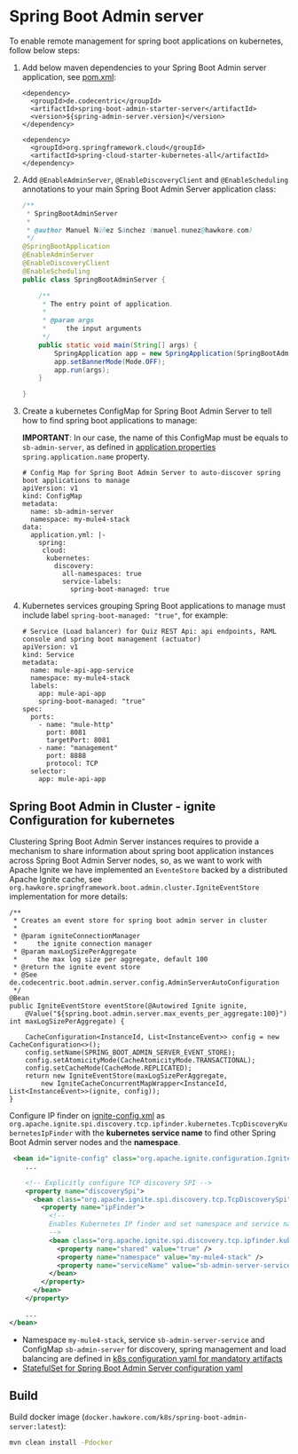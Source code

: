 # Spring Boot Admin server

To enable remote management for spring boot applications on kubernetes, follow below steps:

1. Add below maven dependencies to your Spring Boot Admin server application, see [pom.xml](pom.xml):
    ```
    <dependency>
      <groupId>de.codecentric</groupId>
      <artifactId>spring-boot-admin-starter-server</artifactId>
      <version>${spring-admin-server.version}</version>
    </dependency>
   
    <dependency>
      <groupId>org.springframework.cloud</groupId>
      <artifactId>spring-cloud-starter-kubernetes-all</artifactId>
    </dependency>
    ``` 

2. Add `@EnableAdminServer`, `@EnableDiscoveryClient` and `@EnableScheduling` annotations
to your main Spring Boot Admin Server application class:

    ``` java
    /**
     * SpringBootAdminServer
     *
     * @author Manuel Núñez Sánchez (manuel.nunez@hawkore.com)
     */
    @SpringBootApplication
    @EnableAdminServer
    @EnableDiscoveryClient
    @EnableScheduling
    public class SpringBootAdminServer {
    
        /**
         * The entry point of application.
         *
         * @param args
         *     the input arguments
         */
        public static void main(String[] args) {
            SpringApplication app = new SpringApplication(SpringBootAdminServer.class);
            app.setBannerMode(Mode.OFF);
            app.run(args);
        }
    
    }
    ```
   
3. Create a kubernetes ConfigMap for Spring Boot Admin Server to tell how to find spring boot applications to manage:

    **IMPORTANT**: In our case, the name of this ConfigMap must be equals to `sb-admin-server`, as defined in [application.properties](src/main/resources/application.properties) `spring.application.name` property.

    ```
    # Config Map for Spring Boot Admin Server to auto-discover spring boot applications to manage
    apiVersion: v1
    kind: ConfigMap
    metadata:
      name: sb-admin-server
      namespace: my-mule4-stack
    data:
      application.yml: |-
        spring:
         cloud:
          kubernetes:
            discovery:
              all-namespaces: true
              service-labels:
                spring-boot-managed: true
    ```

4. Kubernetes services grouping Spring Boot applications to manage must include label `spring-boot-managed: "true"`, for example:

    ```
    # Service (Load balancer) for Quiz REST Api: api endpoints, RAML console and spring boot management (actuator)
    apiVersion: v1
    kind: Service
    metadata:
      name: mule-api-app-service
      namespace: my-mule4-stack
      labels:
        app: mule-api-app
        spring-boot-managed: "true"
    spec:
      ports:
        - name: "mule-http"
          port: 8081
          targetPort: 8081
        - name: "management"
          port: 8888
          protocol: TCP
      selector:
        app: mule-api-app
    ```

## Spring Boot Admin in Cluster - ignite Configuration for kubernetes

Clustering Spring Boot Admin Server instances requires to provide a mechanism to share information about spring boot application instances across Spring Boot Admin Server nodes,
so, as we want to work with Apache Ignite we have implemented an `EventeStore` backed by a distributed Apache Ignite cache, see `org.hawkore.springframework.boot.admin.cluster.IgniteEventStore` implementation for more details:

```
/**
 * Creates an event store for spring boot admin server in cluster
 *
 * @param igniteConnectionManager
 *     the ignite connection manager
 * @param maxLogSizePerAggregate
 *     the max log size per aggregate, default 100
 * @return the ignite event store
 * @See de.codecentric.boot.admin.server.config.AdminServerAutoConfiguration
 */
@Bean
public IgniteEventStore eventStore(@Autowired Ignite ignite,
    @Value("${spring.boot.admin.server.max_events_per_aggregate:100}") int maxLogSizePerAggregate) {

    CacheConfiguration<InstanceId, List<InstanceEvent>> config = new CacheConfiguration<>();
    config.setName(SPRING_BOOT_ADMIN_SERVER_EVENT_STORE);
    config.setAtomicityMode(CacheAtomicityMode.TRANSACTIONAL);
    config.setCacheMode(CacheMode.REPLICATED);
    return new IgniteEventStore(maxLogSizePerAggregate,
        new IgniteCacheConcurrentMapWrapper<InstanceId, List<InstanceEvent>>(ignite, config));
}
```

Configure IP finder on [ignite-config.xml](src/main/resources/ignite-config.xml) as `org.apache.ignite.spi.discovery.tcp.ipfinder.kubernetes.TcpDiscoveryKubernetesIpFinder` with the **kubernetes service name** to find other Spring Boot Admin server nodes and the **namespace**.

``` xml
 <bean id="ignite-config" class="org.apache.ignite.configuration.IgniteConfiguration">
    ...

    <!-- Explicitly configure TCP discovery SPI -->
    <property name="discoverySpi">
      <bean class="org.apache.ignite.spi.discovery.tcp.TcpDiscoverySpi">
        <property name="ipFinder">
          <!--
          Enables Kubernetes IP finder and set namespace and service name (cluster) to find SERVER nodes.
          -->
          <bean class="org.apache.ignite.spi.discovery.tcp.ipfinder.kubernetes.TcpDiscoveryKubernetesIpFinder">
            <property name="shared" value="true" />
            <property name="namespace" value="my-mule4-stack" />
            <property name="serviceName" value="sb-admin-server-service" />
          </bean>
        </property>
      </bean>
    </property>

    ...
</bean>
```

- Namespace `my-mule4-stack`, service `sb-admin-server-service` and ConfigMap `sb-admin-server` for discovery, spring management and load balancing are defined in [k8s configuration yaml for mandatory artifacts](../kubernetes/1-mandatory.yaml)
- [StatefulSet for Spring Boot Admin Server configuration yaml](../kubernetes/3-statefulset-sb-admin-server.yaml)


## Build

Build docker image (`docker.hawkore.com/k8s/spring-boot-admin-server:latest`):

``` bash
mvn clean install -Pdocker
```
